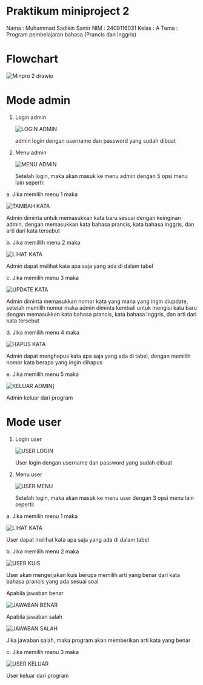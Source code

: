 # Praktikum miniproject 2
Nama : Muhammad Sadikin Samir
NIM : 2409116031
Kelas : A
Tema : Program pembelajaran bahasa (Prancis dan Inggris)

# Flowchart
   ![Minpro 2 drawio](https://github.com/user-attachments/assets/c207582a-b0c5-480a-9fae-f4fb71649b4f)


# Mode admin
1. Login admin
   
   ![LOGIN ADMIN](https://github.com/user-attachments/assets/4da74fab-a144-40a4-8b71-6a6bfe7c9b84)
   
   admin login dengan username dan password yang sudah dibuat


3. Menu admin
   
   ![MENU ADMIN](https://github.com/user-attachments/assets/9b0c6a91-4cf9-469c-80a6-7d86ea3ca4bf)
   
   Setelah login, maka akan masuk ke menu admin dengan 5 opsi menu lain seperti:

  a. Jika memilih menu 1 maka
  
   ![TAMBAH KATA](https://github.com/user-attachments/assets/f7bc742e-cbf8-41ca-bffb-516bb5619cc5)
   
   Admin diminta untuk memasukkan kata baru sesuai dengan keinginan admin, dengan memasukkan kata bahasa prancis, kata bahasa inggris, dan arti dari kata tersebut

  b. Jika memillih menu 2 maka
  
   ![LIHAT KATA](https://github.com/user-attachments/assets/67877841-a352-46a5-afeb-ce48658f373f)
   
   Admin dapat melihat kata apa saja yang ada di dalam tabel
   
  c. Jika memilih menu 3 maka
    
   ![UPDATE KATA](https://github.com/user-attachments/assets/2a684914-ed20-408a-b8e6-908314259f17)
   
   Admin diminta memasukkan nomor kata yang mana yang ingin diupdate, setelah memilih nomor maka admin diminta kembali untuk mengisi kata baru dengan memasukkan kata bahasa prancis, kata bahasa inggris, dan arti dari kata tersebut

  d. Jika memilih menu 4 maka 
      
   ![HAPUS KATA](https://github.com/user-attachments/assets/621135d3-4a58-494f-9576-5838a9cdd4d9)
   
   Admin dapat menghapus kata apa saja yang ada di tabel, dengan memilih nomor kata berapa yang ingin dihapus

  e. Jika memilih menu 5 maka
    
   ![KELUAR ADMIN](https://github.com/user-attachments/assets/fe60896f-41bd-4226-b63e-fcfd3ac78ba7)]
   
   Admin keluar dari program 

# Mode user
1. Login user

   ![USER LOGIN](https://github.com/user-attachments/assets/59ec8717-e05a-4106-b874-4fbddde3aa3b)
   
   User login dengan username dan password yang sudah dibuat
   
3. Menu user

   ![USER MENU](https://github.com/user-attachments/assets/1d93840b-2542-491c-819d-d861f135e1ea)

   Setelah login, maka akan masuk ke menu user dengan 3 opsi menu lain seperti:

  a. Jika memilih menu 1 maka
    
   ![LIHAT KATA](https://github.com/user-attachments/assets/92ffaee1-b5ec-4cd3-a806-d444543026cc)
   
   User dapat melihat kata apa saja yang ada di dalam tabel

  b. Jika memilih menu 2 maka
    
   ![USER KUIS](https://github.com/user-attachments/assets/63df6eaa-d3f0-4e25-844a-4b3e06220050)
   
   User akan mengerjakan kuis berupa memilih arti yang benar dari kata bahasa prancis yang ada sesuai soal

  Apabila jawaban benar 
    
   ![JAWABAN BENAR](https://github.com/user-attachments/assets/7bf0fd56-af5c-4ef0-a7d4-d0b190267202)

  Apabila jawaban salah
    
   ![JAWABAN SALAH](https://github.com/user-attachments/assets/e8c3c207-cc62-48ca-9b3a-f439a9d7e3ad)
   
   Jika jawaban salah, maka program akan memberikan arti kata yang benar

  c. Jika memilih menu 3 maka
    
   ![USER KELUAR](https://github.com/user-attachments/assets/9c3ba0bc-6e44-4a39-9fcc-735b6a84fe57)
   
   User keluar dari program


